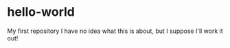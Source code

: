 # hello-world
My first repository
I have no idea what this is about, but I suppose I'll work it out!
